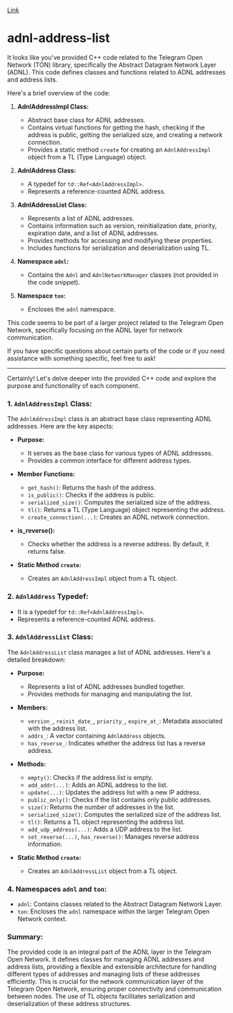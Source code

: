 [Link](https://chat.openai.com/c/78b8130b-4dac-4983-8f6e-f57b447ff659)

# adnl-address-list
It looks like you've provided C++ code related to the Telegram Open Network (TON) library, specifically the Abstract Datagram Network Layer (ADNL). This code defines classes and functions related to ADNL addresses and address lists.

Here's a brief overview of the code:

1. **AdnlAddressImpl Class:**
   - Abstract base class for ADNL addresses.
   - Contains virtual functions for getting the hash, checking if the address is public, getting the serialized size, and creating a network connection.
   - Provides a static method `create` for creating an `AdnlAddressImpl` object from a TL (Type Language) object.

2. **AdnlAddress Class:**
   - A typedef for `td::Ref<AdnlAddressImpl>`.
   - Represents a reference-counted ADNL address.

3. **AdnlAddressList Class:**
   - Represents a list of ADNL addresses.
   - Contains information such as version, reinitialization date, priority, expiration date, and a list of ADNL addresses.
   - Provides methods for accessing and modifying these properties.
   - Includes functions for serialization and deserialization using TL.

4. **Namespace `adnl`:**
   - Contains the `Adnl` and `AdnlNetworkManager` classes (not provided in the code snippet).

5. **Namespace `ton`:**
   - Encloses the `adnl` namespace.

This code seems to be part of a larger project related to the Telegram Open Network, specifically focusing on the ADNL layer for network communication.

If you have specific questions about certain parts of the code or if you need assistance with something specific, feel free to ask!

***

Certainly! Let's delve deeper into the provided C++ code and explore the purpose and functionality of each component.

### 1. `AdnlAddressImpl` Class:

The `AdnlAddressImpl` class is an abstract base class representing ADNL addresses. Here are the key aspects:

- **Purpose:**
  - It serves as the base class for various types of ADNL addresses.
  - Provides a common interface for different address types.

- **Member Functions:**
  - `get_hash()`: Returns the hash of the address.
  - `is_public()`: Checks if the address is public.
  - `serialized_size()`: Computes the serialized size of the address.
  - `tl()`: Returns a TL (Type Language) object representing the address.
  - `create_connection(...)`: Creates an ADNL network connection.

- **is_reverse():**
  - Checks whether the address is a reverse address. By default, it returns false.

- **Static Method `create`:**
  - Creates an `AdnlAddressImpl` object from a TL object.

### 2. `AdnlAddress` Typedef:

- It is a typedef for `td::Ref<AdnlAddressImpl>`.
- Represents a reference-counted ADNL address.

### 3. `AdnlAddressList` Class:

The `AdnlAddressList` class manages a list of ADNL addresses. Here's a detailed breakdown:

- **Purpose:**
  - Represents a list of ADNL addresses bundled together.
  - Provides methods for managing and manipulating the list.

- **Members:**
  - `version_`, `reinit_date_`, `priority_`, `expire_at_`: Metadata associated with the address list.
  - `addrs_`: A vector containing `AdnlAddress` objects.
  - `has_reverse_`: Indicates whether the address list has a reverse address.

- **Methods:**
  - `empty()`: Checks if the address list is empty.
  - `add_addr(...)`: Adds an ADNL address to the list.
  - `update(...)`: Updates the address list with a new IP address.
  - `public_only()`: Checks if the list contains only public addresses.
  - `size()`: Returns the number of addresses in the list.
  - `serialized_size()`: Computes the serialized size of the address list.
  - `tl()`: Returns a TL object representing the address list.
  - `add_udp_address(...)`: Adds a UDP address to the list.
  - `set_reverse(...)`, `has_reverse()`: Manages reverse address information.

- **Static Method `create`:**
  - Creates an `AdnlAddressList` object from a TL object.

### 4. Namespaces `adnl` and `ton`:

- `adnl`: Contains classes related to the Abstract Datagram Network Layer.
- `ton`: Encloses the `adnl` namespace within the larger Telegram Open Network context.

### Summary:

The provided code is an integral part of the ADNL layer in the Telegram Open Network. It defines classes for managing ADNL addresses and address lists, providing a flexible and extensible architecture for handling different types of addresses and managing lists of these addresses efficiently. This is crucial for the network communication layer of the Telegram Open Network, ensuring proper connectivity and communication between nodes. The use of TL objects facilitates serialization and deserialization of these address structures.

